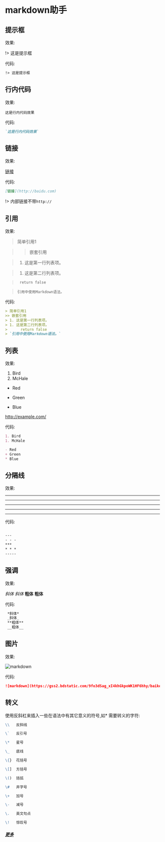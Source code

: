 # markdown助手 

## 提示框

效果:

!> 这是提示框

代码:
```markdown
!> 这是提示框
```

## 行内代码

效果:

`这是行内代码效果`

代码:

```markdown
`这是行内代码效果`
```

## 链接

效果:

[链接](http://baidu.com)

代码:

```markdown
[链接](http://baidu.com)
```

!> 内部链接不带`http://`

## 引用

效果:

> 简单引用1

>> 嵌套引用

> 1. 这是第一行列表项。

> 1. 这是第二行列表项。 


>      return false

> `引用中使用Markdown语法。` 

代码:

```markdown
> 简单引用1
>> 嵌套引用
> 1. 这是第一行列表项。
> 1. 这是第二行列表项。
>      return false
> `引用中使用Markdown语法。` 
```

## 列表

效果:

1. Bird
1. McHale


- Red
+ Green
* Blue

<http://example.com/>

代码:

```markdown
1. Bird
1. McHale

- Red
+ Green
* Blue
```

## 分隔线

效果:

---  

- - -
  
***
  
* * *
  
-----  

代码:

```markdown

---
- - -
***
* * *
-----

```

## 强调

效果:

 *斜体*
 _斜体_
 **粗体**
 __粗体__
 
代码:

```markdown
 *斜体*
 _斜体_
 **粗体**
 __粗体__
```

## 图片

效果:

![markdown](https://gss2.bdstatic.com/9fo3dSag_xI4khGkpoWK1HF6hhy/baike/w%3D268%3Bg%3D0/sign=79cf53f2074f78f0800b9df5410a6d68/00e93901213fb80ef9ceac7132d12f2eb938947d.jpg)

代码:

```markdown
![markdown](https://gss2.bdstatic.com/9fo3dSag_xI4khGkpoWK1HF6hhy/baike/w%3D268%3Bg%3D0/sign=79cf53f2074f78f0800b9df5410a6d68/00e93901213fb80ef9ceac7132d12f2eb938947d.jpg)
```

## 转义

使用反斜杠来插入一些在语法中有其它意义的符号,如*
需要转义的字符:

```markdown
\\   反斜线

\`   反引号

\*   星号

\_   底线

\{}  花括号

\[]  方括号

\()  括弧

\#   井字号

\+   加号

\-   减号

\.   英文句点

\!   惊叹号
```

##### [更多](https://docsify.js.org/#/zh-cn/plugins)